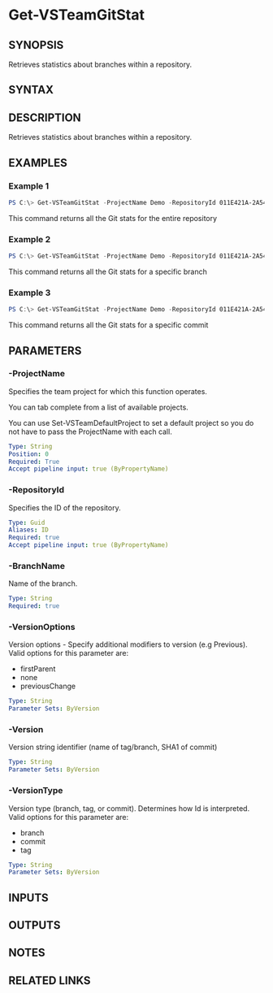 


# Get-VSTeamGitStat

## SYNOPSIS

Retrieves statistics about branches within a repository.

## SYNTAX

## DESCRIPTION

Retrieves statistics about branches within a repository.

## EXAMPLES

### Example 1

```PowerShell
PS C:\> Get-VSTeamGitStat -ProjectName Demo -RepositoryId 011E421A-2A54-4491-B370-9256AD8A1BDD
```

This command returns all the Git stats for the entire repository

### Example 2

```PowerShell
PS C:\> Get-VSTeamGitStat -ProjectName Demo -RepositoryId 011E421A-2A54-4491-B370-9256AD8A1BDD -BranchName develop
```

This command returns all the Git stats for a specific branch

### Example 3

```PowerShell
PS C:\> Get-VSTeamGitStat -ProjectName Demo -RepositoryId 011E421A-2A54-4491-B370-9256AD8A1BDD -BranchName develop -VersionType branch -Version 67cae2b029dff7eb3dc062b49403aaedca5bad8d
```

This command returns all the Git stats for a specific commit

## PARAMETERS

### -ProjectName

Specifies the team project for which this function operates.

You can tab complete from a list of available projects.

You can use Set-VSTeamDefaultProject to set a default project so
you do not have to pass the ProjectName with each call.

```yaml
Type: String
Position: 0
Required: True
Accept pipeline input: true (ByPropertyName)
```

### -RepositoryId

Specifies the ID of the repository.

```yaml
Type: Guid
Aliases: ID
Required: true
Accept pipeline input: true (ByPropertyName)
```

### -BranchName

Name of the branch.

```yaml
Type: String
Required: true
```

### -VersionOptions

Version options - Specify additional modifiers to version (e.g Previous). Valid options for this parameter are:

- firstParent
- none
- previousChange

```yaml
Type: String
Parameter Sets: ByVersion
```

### -Version

Version string identifier (name of tag/branch, SHA1 of commit)

```yaml
Type: String
Parameter Sets: ByVersion
```

### -VersionType

Version type (branch, tag, or commit). Determines how Id is interpreted. Valid options for this parameter are:

- branch
- commit
- tag

```yaml
Type: String
Parameter Sets: ByVersion
```

## INPUTS

## OUTPUTS

## NOTES

## RELATED LINKS

